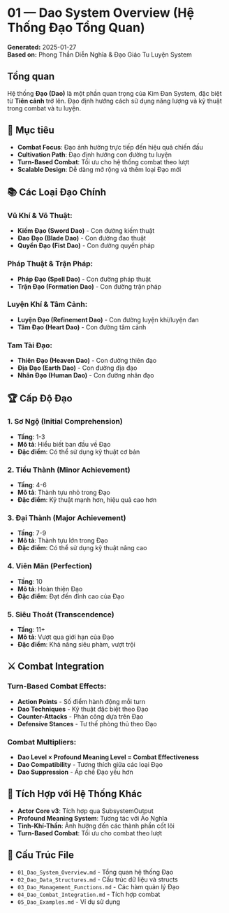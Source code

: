 # 01 — Dao System Overview (Hệ Thống Đạo Tổng Quan)

**Generated:** 2025-01-27  
**Based on:** Phong Thần Diễn Nghĩa & Đạo Giáo Tu Luyện System

## Tổng quan

Hệ thống **Đạo (Dao)** là một phần quan trọng của Kim Đan System, đặc biệt từ **Tiên cảnh** trở lên. Đạo định hướng cách sử dụng năng lượng và kỹ thuật trong combat và tu luyện.

## 🎯 Mục tiêu

- **Combat Focus**: Đạo ảnh hưởng trực tiếp đến hiệu quả chiến đấu
- **Cultivation Path**: Đạo định hướng con đường tu luyện
- **Turn-Based Combat**: Tối ưu cho hệ thống combat theo lượt
- **Scalable Design**: Dễ dàng mở rộng và thêm loại Đạo mới

## 📚 Các Loại Đạo Chính

### **Vũ Khí & Võ Thuật:**
- **Kiếm Đạo (Sword Dao)** - Con đường kiếm thuật
- **Đao Đạo (Blade Dao)** - Con đường đao thuật  
- **Quyền Đạo (Fist Dao)** - Con đường quyền pháp

### **Pháp Thuật & Trận Pháp:**
- **Pháp Đạo (Spell Dao)** - Con đường pháp thuật
- **Trận Đạo (Formation Dao)** - Con đường trận pháp

### **Luyện Khí & Tâm Cảnh:**
- **Luyện Đạo (Refinement Dao)** - Con đường luyện khí/luyện đan
- **Tâm Đạo (Heart Dao)** - Con đường tâm cảnh

### **Tam Tài Đạo:**
- **Thiên Đạo (Heaven Dao)** - Con đường thiên đạo
- **Địa Đạo (Earth Dao)** - Con đường địa đạo
- **Nhân Đạo (Human Dao)** - Con đường nhân đạo

## 🏆 Cấp Độ Đạo

### **1. Sơ Ngộ (Initial Comprehension)**
- **Tầng**: 1-3
- **Mô tả**: Hiểu biết ban đầu về Đạo
- **Đặc điểm**: Có thể sử dụng kỹ thuật cơ bản

### **2. Tiểu Thành (Minor Achievement)**
- **Tầng**: 4-6
- **Mô tả**: Thành tựu nhỏ trong Đạo
- **Đặc điểm**: Kỹ thuật mạnh hơn, hiệu quả cao hơn

### **3. Đại Thành (Major Achievement)**
- **Tầng**: 7-9
- **Mô tả**: Thành tựu lớn trong Đạo
- **Đặc điểm**: Có thể sử dụng kỹ thuật nâng cao

### **4. Viên Mãn (Perfection)**
- **Tầng**: 10
- **Mô tả**: Hoàn thiện Đạo
- **Đặc điểm**: Đạt đến đỉnh cao của Đạo

### **5. Siêu Thoát (Transcendence)**
- **Tầng**: 11+
- **Mô tả**: Vượt qua giới hạn của Đạo
- **Đặc điểm**: Khả năng siêu phàm, vượt trội

## ⚔️ Combat Integration

### **Turn-Based Combat Effects:**
- **Action Points** - Số điểm hành động mỗi turn
- **Dao Techniques** - Kỹ thuật đặc biệt theo Đạo
- **Counter-Attacks** - Phản công dựa trên Đạo
- **Defensive Stances** - Tư thế phòng thủ theo Đạo

### **Combat Multipliers:**
- **Dao Level × Profound Meaning Level = Combat Effectiveness**
- **Dao Compatibility** - Tương thích giữa các loại Đạo
- **Dao Suppression** - Áp chế Đạo yếu hơn

## 🔗 Tích Hợp với Hệ Thống Khác

- **Actor Core v3**: Tích hợp qua SubsystemOutput
- **Profound Meaning System**: Tương tác với Áo Nghĩa
- **Tinh-Khí-Thần**: Ảnh hưởng đến các thành phần cốt lõi
- **Turn-Based Combat**: Tối ưu cho combat theo lượt

## 📁 Cấu Trúc File

- `01_Dao_System_Overview.md` - Tổng quan hệ thống Đạo
- `02_Dao_Data_Structures.md` - Cấu trúc dữ liệu và structs
- `03_Dao_Management_Functions.md` - Các hàm quản lý Đạo
- `04_Dao_Combat_Integration.md` - Tích hợp combat
- `05_Dao_Examples.md` - Ví dụ sử dụng
